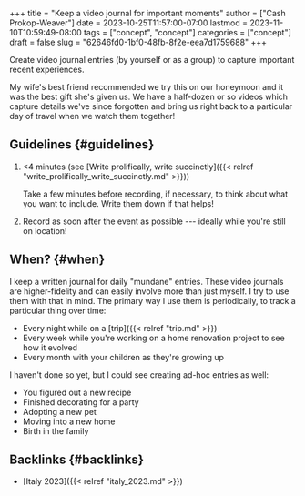 +++
title = "Keep a video journal for important moments"
author = ["Cash Prokop-Weaver"]
date = 2023-10-25T11:57:00-07:00
lastmod = 2023-11-10T10:59:49-08:00
tags = ["concept", "concept"]
categories = ["concept"]
draft = false
slug = "62646fd0-1bf0-48fb-8f2e-eea7d1759688"
+++

Create video journal entries (by yourself or as a group) to capture important recent experiences.

My wife's best friend recommended we try this on our honeymoon and it was the best gift she's given us. We have a half-dozen or so videos which capture details we've since forgotten and bring us right back to a particular day of travel when we watch them together!


## Guidelines {#guidelines}

1.  &lt;4 minutes (see [Write prolifically, write succinctly]({{< relref "write_prolifically_write_succinctly.md" >}}))

    Take a few minutes before recording, if necessary, to think about what you want to include. Write them down if that helps!

2.  Record as soon after the event as possible --- ideally while you're still on location!


## When? {#when}

I keep a written journal for daily "mundane" entries. These video journals are higher-fidelity and can easily involve more than just myself. I try to use them with that in mind. The primary way I use them is periodically, to track a particular thing over time:

-   Every night while on a [trip]({{< relref "trip.md" >}})
-   Every week while you're working on a home renovation project to see how it evolved
-   Every month with your children as they're growing up

I haven't done so yet, but I could see creating ad-hoc entries as well:

-   You figured out a new recipe
-   Finished decorating for a party
-   Adopting a new pet
-   Moving into a new home
-   Birth in the family


## Backlinks {#backlinks}

-   [Italy 2023]({{< relref "italy_2023.md" >}})
